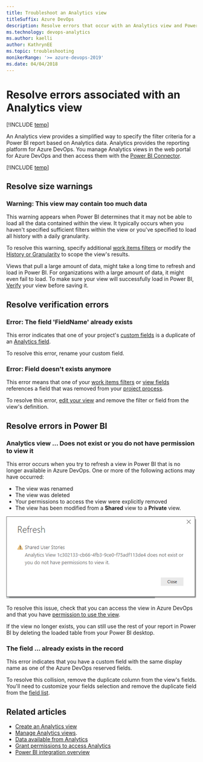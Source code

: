 ```yaml
---
title: Troubleshoot an Analytics view
titleSuffix: Azure DevOps
description: Resolve errors that occur with an Analytics view and Power BI for Azure DevOps 
ms.technology: devops-analytics
ms.author: kaelli
author: KathrynEE
ms.topic: troubleshooting
monikerRange: '>= azure-devops-2019'
ms.date: 04/04/2018
---
```



# Resolve errors associated with an Analytics view

[!INCLUDE [temp](../includes/version-azure-devops.md)]

An Analytics view provides a simplified way to specify the filter criteria for a Power BI report based on Analytics data. Analytics provides the reporting platform for Azure DevOps. You manage Analytics views in the web portal for Azure DevOps and then access them with the [Power BI Connector](data-connector-connect.md). 

[!INCLUDE [temp](includes/analytics-views-warning.md)]

## Resolve size warnings

### **Warning: This view may contain too much data**

This warning appears when Power BI determines that it may not be able to load all the data contained within the view. It typically occurs when you haven't specified sufficient filters within the view or you've specified to load all history with a daily granularity. 

To resolve this warning, specify additional [work items filters](analytics-views-create.md#specify-wi-filters) or modify the [History or Granularity](analytics-views-create.md#select-trend-data) to scope the view's results. 

Views that pull a large amount of data, might take a long time to refresh and load in Power BI. For organizations with a large amount of data, it might even fail to load. To make sure your view will successfully load in Power BI, [Verify](analytics-views-create.md#verify-and-save) your view before saving it. 

## Resolve verification errors

### **Error: The field 'FieldName' already exists**

This error indicates that one of your project's [custom fields](../../organizations/settings/work/customize-process-field.md) is a duplicate of an [Analytics field](../extend-analytics/data-model-analytics-service.md). 

To resolve this error, rename your custom field.

### **Error: Field doesn't exists anymore**

This error means that one of your [work items filters](analytics-views-create.md#specify-wi-filters) or [view fields](analytics-views-create.md#select-fields) references a field that was removed from your [project process](../../organizations/settings/work/customize-process-field.md). 

To resolve this error, [edit your view](analytics-views-manage.md#edit-an-existing-view) and remove the filter or field from the view's definition. 

## Resolve errors in Power BI

### **Analytics view ... Does not exist or you do not have permission to view it** 

This error occurs when you try to refresh a view in Power BI that is no longer available in Azure DevOps. One or more of the following actions may have occurred: 
- The view was renamed
- The view was deleted
- Your permissions to access the view were explicitly removed
- The view has been modified from a **Shared** view to a **Private** view.  

![Refresh fail - view does not exists](media/editable-views/pbi-refresh-fail.png)

To resolve this issue, check that you can access the view in Azure DevOps and that you have [permission to use the view](analytics-views-manage.md#manage-permissions).  

If the view no longer exists, you can still use the rest of your report in Power BI by deleting the loaded table from your Power BI desktop.

### **The field ... already exists in the record**

This error indicates that you have a custom field with the same display name as one of the Azure DevOps reserved fields.

To resolve this collision, remove the duplicate column from the view's fields. You'll need to customize your fields selection and remove the duplicate field from the [field list](analytics-views-create.md#select-fields). 

## Related articles
- [Create an Analytics view](analytics-views-create.md) 
- [Manage Analytics views](analytics-views-manage.md).  
- [Data available from Analytics](data-available-in-analytics.md)
- [Grant permissions to access Analytics](./analytics-security.md)
- [Power BI integration overview](overview.md)

